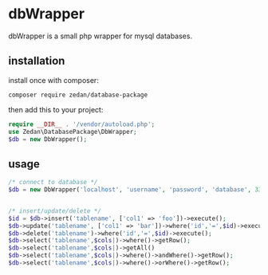 # dbWrapper

dbWrapper is a small php wrapper for mysql databases.

## installation

install once with composer:

```
composer require zedan/database-package
```

then add this to your project:

```php
require __DIR__ . '/vendor/autoload.php';
use Zedan\DatabasePackage\DbWrapper;
$db = new DbWrapper();
```

## usage

```php
/* connect to database */
$db = new DbWrapper('localhost', 'username', 'password', 'database', 3306);


/* insert/update/delete */
$id = $db->insert('tablename', ['col1' => 'foo'])->execute();
$db->update('tablename', ['col1' => 'bar'])->where('id','=',$id)->execute();
$db->delete('tablename')->where('id','=',$id)->execute();
$db->select('tablename',$cols|)->where()->getRow();
$db->select('tablename',$cols|)->getAll()
$db->select('tablename',$cols|)->where()->andWhere()->getRow();
$db->select('tablename',$cols|)->where()->orWhere()->getRow();
```
